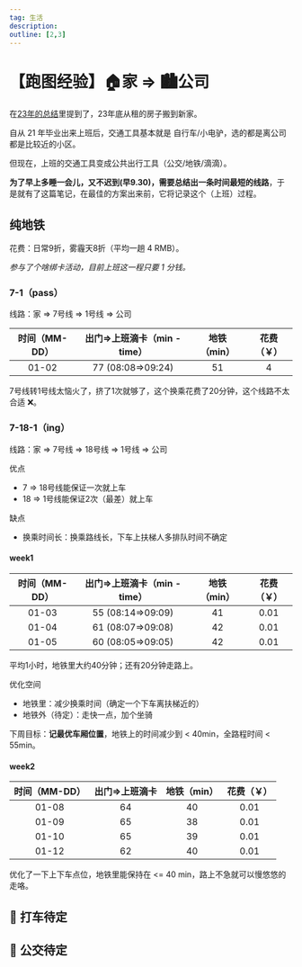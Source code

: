 ```yaml
---
tag: 生活
description:
outline: [2,3]
---
```


# 【跑图经验】🏠家 => 🏙公司

在[23年的总结](https://sugarat.top/offer/experience/2023summary.html)里提到了，23年底从租的房子搬到新家。

自从 21 年毕业出来上班后，交通工具基本就是 自行车/小电驴，选的都是离公司都是比较近的小区。

但现在，上班的交通工具变成公共出行工具（公交/地铁/滴滴）。

**为了早上多睡一会儿，又不迟到(早9.30)，需要总结出一条时间最短的线路**，于是就有了这篇笔记，在最佳的方案出来前，它将记录这个（上班）过程。

## 纯地铁

花费：日常9折，雾霾天8折（平均一趟 4 RMB）。

*参与了个啥绑卡活动，目前上班这一程只要 1 分钱。*

### 7-1（pass）

线路：家 => 7号线 => 1号线 => 公司

| 时间（MM-DD） | 出门=>上班滴卡（min - time） | 地铁（min） | 花费（￥） |
| :-----------: | :--------------------------: | :---------: | :-------: |
|     01-02     |      77 (08:08=>09:24)       |     51      |     4     |

7号线转1号线太恼火了，挤了1次就够了，这个换乘花费了20分钟，这个线路不太合适 ❌。

### 7-18-1（ing）
线路：家 => 7号线 => 18号线 =>  1号线 => 公司

优点
* 7 => 18号线能保证一次就上车
* 18 => 1号线能保证2次（最差）就上车

缺点
* 换乘时间长：换乘路线长，下车上扶梯人多排队时间不确定

#### week1
| 时间（MM-DD） | 出门=>上班滴卡（min - time） | 地铁（min） | 花费（￥） |
| :-----------: | :--------------------------: | :---------: | :-------: |
|     01-03     |      55 (08:14=>09:09)       |     41      |   0.01    |
|     01-04     |      61 (08:07=>09:08)       |     42      |   0.01    |
|     01-05     |      60 (08:05=>09:05)       |     42      |   0.01    |

平均1小时，地铁里大约40分钟；还有20分钟走路上。

优化空间
* 地铁里：减少换乘时间（确定一个下车离扶梯近的）
* 地铁外（待定）：走快一点，加个坐骑

下周目标：**记最优车厢位置**，地铁上的时间减少到 < 40min，全路程时间 < 55min。

#### week2
| 时间（MM-DD） | 出门=>上班滴卡 | 地铁（min） | 花费（￥） |
| :-----------: | :------------: | :---------: | :-------: |
|     01-08     |       64       |     40      |   0.01    |
|     01-09     |       65       |     38      |   0.01    |
|     01-10     |       65       |     39      |   0.01    |
|     01-12     |       62       |     40      |   0.01    |

优化了一下上下车点位，地铁里能保持在 <= 40 min，路上不急就可以慢悠悠的走咯。

## 🚧 打车待定

## 🚧 公交待定
